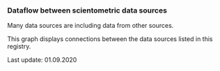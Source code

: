 ### Dataflow between scientometric data sources

Many data sources are including data from other sources.

This graph displays connections between the data sources listed in this registry.

Last update: 01.09.2020
